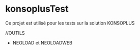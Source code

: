 # konsoplusTest

Ce projet est utilisé pour les tests sur la solution KONSOPLUS

//OUTILS

- NEOLOAD et NEOLOADWEB
